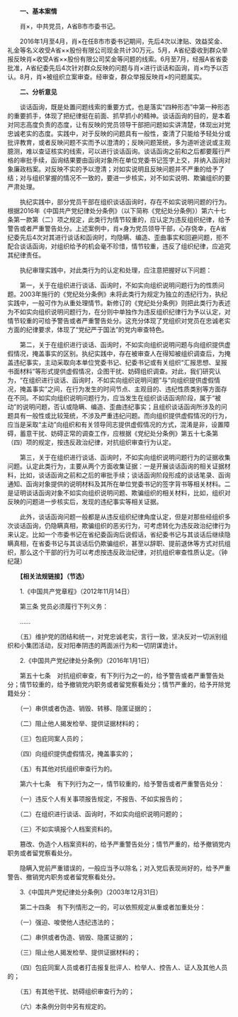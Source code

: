 　　**一、基本案情**

　　肖×，中共党员，A省B市市委书记。

　　2016年1月至4月，肖×在任B市市委书记期间，先后4次以津贴、效益奖金、礼金等名义收受A省××股份有限公司现金共计30万元。5月，A省纪委收到群众举报反映肖×收受A省××股份有限公司奖金等问题的线索。6月至7月，经报A省省委批准，A省纪委先后4次针对群众反映的问题与肖×进行谈话和函询，肖×均予以否认。8月，肖×被组织立案审查。经审查，群众举报反映肖×的问题属实。

　　**二、分析意见**

　　谈话函询，既是处置问题线索的重要方式，也是落实“四种形态”中第一种形态的重要抓手，体现了把纪律挺在前面、抓早抓小的精神。谈话函询的目的，是本着对同志高度负责的态度，让有反映的党员领导干部把问题如实讲清楚，体现出对党忠诚老实的态度。实践中，对于反映的问题具有一般性，查清了只能给予轻处分或批评教育，或者反映问题不实而予以澄清的；反映问题笼统，多为道听途说或主观臆测，难以查证核实的线索，可以进行谈话函询。谈话函询之前和之后都要履行严格的审批手续，函询结果要由函询对象所在单位党委书记签字上交，并纳入函询对象廉政档案。对反映不实的予以澄清；对如实说明且反映问题并不严重的给予了结；对与组织掌握的情况不一致的，要进一步核实，对不如实说明、欺骗组织的要严肃处理。

　　执纪实践中，部分党员干部在组织谈话函询时，存在不如实说明问题的行为。根据2016年《中国共产党纪律处分条例》（以下简称《党纪处分条例》）第六十七条第一款第（二）项之规定，此类行为情节较重的，应认定为违反组织纪律，给予警告或者严重警告处分。上述案例中，肖×身为党员领导干部，心存侥幸，在A省纪委先后4次对其进行谈话和函询时，均隐瞒、编造、歪曲事实和回避问题，拒不配合谈话函询，对组织给予的机会毫不珍惜，情节较重，违反了组织纪律，应追究其纪律责任。

　　执纪审理实践中，对此类行为的认定和处理，应注意把握好以下问题：

　　第一，关于在组织进行谈话、函询时，不如实向组织说明问题行为的性质问题。2003年施行的《党纪处分条例》未将此类行为规定为独立的违纪行为，执纪实践中，一般可作为从重处理情节。新修订的《党纪处分条例》则把此类行为表述为不如实向组织说明问题行为，在分则中单独作为违反组织纪律行为予以认定，对情节较重的可给予警告或者严重警告处分。这充分体现了党组织对党员在忠诚老实方面的纪律要求，体现了“党纪严于国法”的党内审查特色。

　　第二，关于在组织进行谈话、函询时，不如实向组织说明问题与向组织提供虚假情况，掩盖事实的区别。执纪实践中，存在被审查人在得知被组织调查后，为掩盖违纪事实，主动采取向本单位党委书记、纪委书记或有关组织“汇报思想、呈报书面材料”等形式提供虚假情况，企图干扰、妨碍组织调查。对此，我们研究认为，“在组织进行谈话、函询时，不如实向组织说明问题”与“向组织提供虚假情况，掩盖事实”之间，在行为发生的时间节点、主观目的、违纪性质类别等方面存在不同。不如实向组织说明问题行为，应当发生在组织谈话函询阶段，属于“被动”的说明问题，否认或隐瞒、编造、歪曲违纪事实；且组织谈话函询所涉及的问题具有一般性或比较笼统，不涉及严重违纪问题。而向组织提供虚假情况的行为，应当是采取“主动”向组织和有关领导同志提供虚假情况的方式，混淆是非，设置障碍，蓄意干扰、妨碍正常的调查工作，应根据《党纪处分条例》第五十七条第（四）项的规定，按违反政治纪律，对抗组织审查行为认定。

　　第三，关于在组织进行谈话、函询时，不如实向组织说明问题行为的证据收集问题。认定此类行为，主要从两个方面收集证据：一是开展谈话函询的相关证据材料，比如，谈话函询之前和之后的审批手续；谈话函询阶段形成的谈话笔录、函询通知、函询对象提供的说明材料及其所在单位党委书记的签字背书等相关材料。二是证明谈话函询对象不如实向组织说明问题、欺骗组织的相关材料，比如，组织对反映的问题进一步核实后，发现的违纪事实等相关证据。

　　此外，谈话函询问题一般都是从违反组织纪律角度认定，但是对那些经组织多次谈话函询，仍隐瞒真相，欺骗组织的恶劣行为，可考虑转化为违反政治纪律行为来认定。比如一个市委书记在省纪委函询后说假话，省纪委书记与其谈话后继续隐瞒真相，在省委书记与其谈话后仍欺骗组织，甚至以辞职、提前退休等方式对抗组织，那么这个干部的行为可以考虑按违反政治纪律，对抗组织审查性质认定。（钟纪晟）

　　**【相关法规链接】（节选）**

　　1.《中国共产党章程》（2012年11月14日）

　　第三条 党员必须履行下列义务：

　　……

　　（五）维护党的团结和统一，对党忠诚老实，言行一致，坚决反对一切派别组织和小集团活动，反对阳奉阴违的两面派行为和一切阴谋诡计。

　　2.《中国共产党纪律处分条例》（2016年1月1日）

　　第五十七条　对抗组织审查，有下列行为之一的，给予警告或者严重警告处分；情节较重的，给予撤销党内职务或者留党察看处分；情节严重的，给予开除党籍处分：

　　（一）串供或者伪造、销毁、转移、隐匿证据的；

　　（二）阻止他人揭发检举、提供证据材料的；

　　（三）包庇同案人员的；

　　（四）向组织提供虚假情况，掩盖事实的；

　　（五）有其他对抗组织审查行为的。

　　第六十七条　有下列行为之一，情节较重的，给予警告或者严重警告处分：

　　（一）违反个人有关事项报告规定，不报告、不如实报告的；

　　（二）在组织进行谈话、函询时，不如实向组织说明问题的；

　　（三）不如实填报个人档案资料的。

　　篡改、伪造个人档案资料的，给予严重警告处分；情节严重的，给予撤销党内职务或者留党察看处分。

　　隐瞒入党前严重错误的，一般应当予以除名；对入党后表现尚好的，给予严重警告、撤销党内职务或者留党察看处分。

　　3.《中国共产党纪律处分条例》（2003年12月31日）

　　第二十四条　有下列情形之一的，可以依照规定从重或者加重处分：

　　（一）强迫、唆使他人违纪违法的；

　　（二）串供或者伪造、销毁、隐匿证据的；

　　（三）阻止他人揭发检举、提供证据材料的；

　　（四）包庇同案人员或者打击报复批评人、检举人、控告人、证人及其他人员的；

　　（五）有其他干扰、妨碍组织审查行为的；

　　（六）本条例分则中另有规定的。